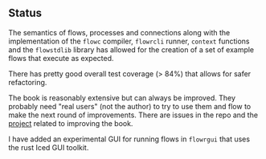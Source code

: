 ## Status
The semantics of flows, processes and connections along with the implementation of the `flowc` compiler, `flowrcli` 
runner, `context` functions and the `flowstdlib` library has allowed for the 
creation of a set of example flows that execute as expected.

There has pretty good overall test coverage (> 84%) that allows for safer refactoring.

The book is reasonably extensive but can always be improved. They probably need "real users" (not the author)
to try to use them and flow to make the next round of improvements. There are issues in the repo
and the [project](https://github.com/users/andrewdavidmackenzie/projects/2/views/1) related to improving the book.

I have added an experimental GUI for running flows in `flowrgui` that uses the rust Iced GUI toolkit.